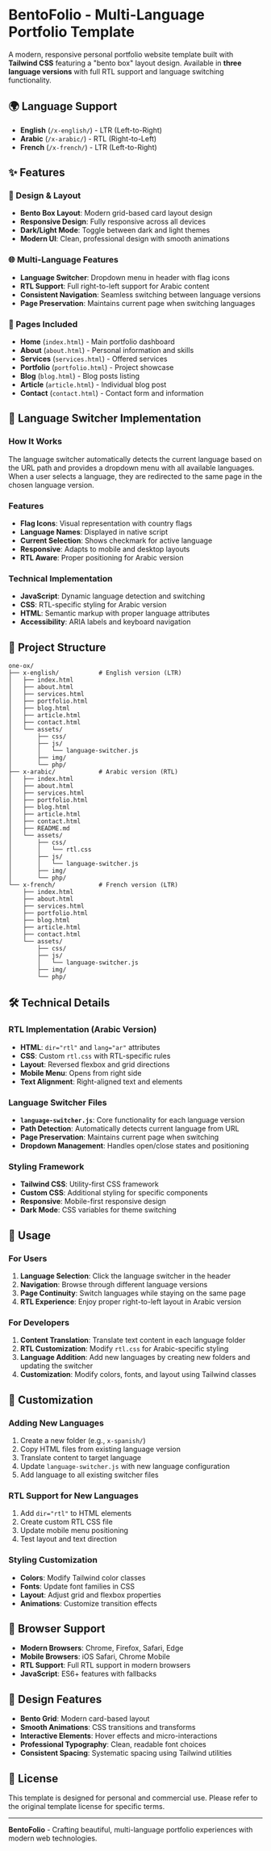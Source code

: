 # BentoFolio - Multi-Language Portfolio Template

A modern, responsive personal portfolio website template built with **Tailwind CSS** featuring a "bento box" layout design. Available in **three language versions** with full RTL support and language switching functionality.

## 🌍 Language Support

- **English** (`/x-english/`) - LTR (Left-to-Right)
- **Arabic** (`/x-arabic/`) - RTL (Right-to-Left) 
- **French** (`/x-french/`) - LTR (Left-to-Right)

## ✨ Features

### 🎨 Design & Layout
- **Bento Box Layout**: Modern grid-based card layout design
- **Responsive Design**: Fully responsive across all devices
- **Dark/Light Mode**: Toggle between dark and light themes
- **Modern UI**: Clean, professional design with smooth animations

### 🌐 Multi-Language Features
- **Language Switcher**: Dropdown menu in header with flag icons
- **RTL Support**: Full right-to-left support for Arabic content
- **Consistent Navigation**: Seamless switching between language versions
- **Page Preservation**: Maintains current page when switching languages

### 📱 Pages Included
- **Home** (`index.html`) - Main portfolio dashboard
- **About** (`about.html`) - Personal information and skills
- **Services** (`services.html`) - Offered services
- **Portfolio** (`portfolio.html`) - Project showcase
- **Blog** (`blog.html`) - Blog posts listing
- **Article** (`article.html`) - Individual blog post
- **Contact** (`contact.html`) - Contact form and information

## 🚀 Language Switcher Implementation

### How It Works
The language switcher automatically detects the current language based on the URL path and provides a dropdown menu with all available languages. When a user selects a language, they are redirected to the same page in the chosen language version.

### Features
- **Flag Icons**: Visual representation with country flags
- **Language Names**: Displayed in native script
- **Current Selection**: Shows checkmark for active language
- **Responsive**: Adapts to mobile and desktop layouts
- **RTL Aware**: Proper positioning for Arabic version

### Technical Implementation
- **JavaScript**: Dynamic language detection and switching
- **CSS**: RTL-specific styling for Arabic version
- **HTML**: Semantic markup with proper language attributes
- **Accessibility**: ARIA labels and keyboard navigation

## 📁 Project Structure

```
one-ox/
├── x-english/           # English version (LTR)
│   ├── index.html
│   ├── about.html
│   ├── services.html
│   ├── portfolio.html
│   ├── blog.html
│   ├── article.html
│   ├── contact.html
│   └── assets/
│       ├── css/
│       ├── js/
│       │   └── language-switcher.js
│       ├── img/
│       └── php/
├── x-arabic/            # Arabic version (RTL)
│   ├── index.html
│   ├── about.html
│   ├── services.html
│   ├── portfolio.html
│   ├── blog.html
│   ├── article.html
│   ├── contact.html
│   ├── README.md
│   └── assets/
│       ├── css/
│       │   └── rtl.css
│       ├── js/
│       │   └── language-switcher.js
│       ├── img/
│       └── php/
└── x-french/            # French version (LTR)
    ├── index.html
    ├── about.html
    ├── services.html
    ├── portfolio.html
    ├── blog.html
    ├── article.html
    ├── contact.html
    └── assets/
        ├── css/
        ├── js/
        │   └── language-switcher.js
        ├── img/
        └── php/
```

## 🛠️ Technical Details

### RTL Implementation (Arabic Version)
- **HTML**: `dir="rtl"` and `lang="ar"` attributes
- **CSS**: Custom `rtl.css` with RTL-specific rules
- **Layout**: Reversed flexbox and grid directions
- **Mobile Menu**: Opens from right side
- **Text Alignment**: Right-aligned text and elements

### Language Switcher Files
- **`language-switcher.js`**: Core functionality for each language version
- **Path Detection**: Automatically detects current language from URL
- **Page Preservation**: Maintains current page when switching
- **Dropdown Management**: Handles open/close states and positioning

### Styling Framework
- **Tailwind CSS**: Utility-first CSS framework
- **Custom CSS**: Additional styling for specific components
- **Responsive**: Mobile-first responsive design
- **Dark Mode**: CSS variables for theme switching

## 🎯 Usage

### For Users
1. **Language Selection**: Click the language switcher in the header
2. **Navigation**: Browse through different language versions
3. **Page Continuity**: Switch languages while staying on the same page
4. **RTL Experience**: Enjoy proper right-to-left layout in Arabic version

### For Developers
1. **Content Translation**: Translate text content in each language folder
2. **RTL Customization**: Modify `rtl.css` for Arabic-specific styling
3. **Language Addition**: Add new languages by creating new folders and updating the switcher
4. **Customization**: Modify colors, fonts, and layout using Tailwind classes

## 🔧 Customization

### Adding New Languages
1. Create a new folder (e.g., `x-spanish/`)
2. Copy HTML files from existing language version
3. Translate content to target language
4. Update `language-switcher.js` with new language configuration
5. Add language to all existing switcher files

### RTL Support for New Languages
1. Add `dir="rtl"` to HTML elements
2. Create custom RTL CSS file
3. Update mobile menu positioning
4. Test layout and text direction

### Styling Customization
- **Colors**: Modify Tailwind color classes
- **Fonts**: Update font families in CSS
- **Layout**: Adjust grid and flexbox properties
- **Animations**: Customize transition effects

## 📱 Browser Support
- **Modern Browsers**: Chrome, Firefox, Safari, Edge
- **Mobile Browsers**: iOS Safari, Chrome Mobile
- **RTL Support**: Full RTL support in modern browsers
- **JavaScript**: ES6+ features with fallbacks

## 🎨 Design Features
- **Bento Grid**: Modern card-based layout
- **Smooth Animations**: CSS transitions and transforms
- **Interactive Elements**: Hover effects and micro-interactions
- **Professional Typography**: Clean, readable font choices
- **Consistent Spacing**: Systematic spacing using Tailwind utilities

## 📄 License
This template is designed for personal and commercial use. Please refer to the original template license for specific terms.

---

**BentoFolio** - Crafting beautiful, multi-language portfolio experiences with modern web technologies. 